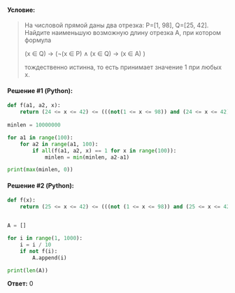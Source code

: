 #### Условие:
> На числовой прямой даны два отрезка: P=[1, 98], Q=[25, 42]. Найдите наименьшую возможную длину отрезка A, при котором формула
> 
> (x ∈ Q) → (¬(x ∈ P) ∧ (x ∈ Q) → (x ∈ A) )
> 
> тождественно истинна, то есть принимает значение 1 при любых x.

#### Решение #1 (Python):
```python
def f(a1, a2, x):
    return (24 <= x <= 42) <= (((not(1 <= x <= 98)) and (24 <= x <= 42)) <= (a1 <= x <= a2))
    
minlen = 10000000

for a1 in range(100):
    for a2 in range(a1, 100):
        if all(f(a1, a2, x) == 1 for x in range(100)):
            minlen = min(minlen, a2-a1)

print(max(minlen, 0))
```

#### Решение #2 (Python):
```python
def f(x):
    return (25 <= x <= 42) <= (((not (1 <= x <= 98)) and (25 <= x <= 42)) <= (x in A))


A = []

for i in range(1, 1000):
    i = i / 10
    if not f(i):
        A.append(i)

print(len(A))
```

**Ответ:** 0
